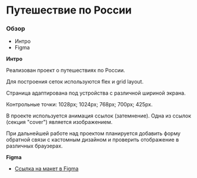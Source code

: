 # Путешествие по России

### Обзор
* Интро
* Figma


**Интро**

Реализован проект о путешествиях по России. 

Для построения сеток используются flex и grid layout.

Страница адаптирована под устройства с различной шириной экрана.

Контрольные точки:
1028px;
1024px;
768px;
700px;
425px.

В проекте используется анимация ссылок (затемнение). Одна из ссылок (секция "cover") является изображением.

При дальнейшей работе над проектом планируется добавить форму обратной связи с кастомным дизайном и проверить отображение в различных браузерах.


**Figma**

* [Ссылка на макет в Figma](https://www.figma.com/file/OyRWEjU6wBwRe1hapzQoLx/Sprint-3%3A-Russia-%2F-desktop-%2B-mobile?node-id=28503%3A0)

